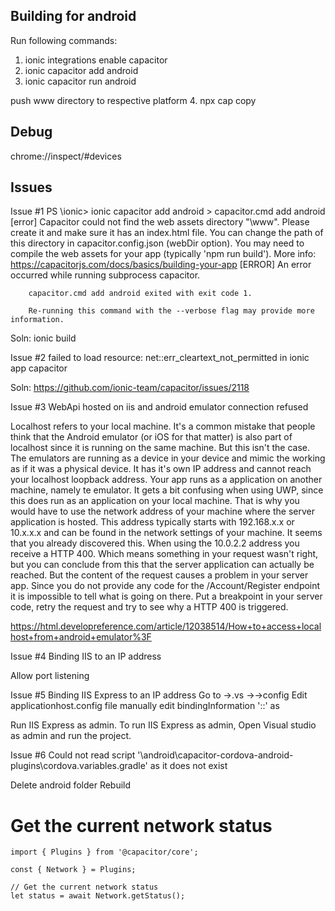 Building for android
---------------------
Run following commands:

1. ionic integrations enable capacitor
2. ionic capacitor add android
3. ionic capacitor run android

push www directory to respective platform
4. npx cap copy


Debug
-----
chrome://inspect/#devices

Issues
------
Issue #1
      PS <filepath>\ionic> ionic capacitor add android
      > capacitor.cmd add android
      [error] Capacitor could not find the web assets directory "<filepath>\www".
          Please create it and make sure it has an index.html file. You can change
          the path of this directory in capacitor.config.json (webDir option).
          You may need to compile the web assets for your app (typically 'npm run build').
          More info: https://capacitorjs.com/docs/basics/building-your-app
      [ERROR] An error occurred while running subprocess capacitor.

        capacitor.cmd add android exited with exit code 1.

        Re-running this command with the --verbose flag may provide more information.

Soln:
ionic build

Issue #2
failed to load resource: net::err_cleartext_not_permitted in ionic app capacitor

Soln:
https://github.com/ionic-team/capacitor/issues/2118


Issue #3
WebApi hosted on iis and android emulator connection refused

Localhost refers to your local machine. It's a common mistake that people think that the Android emulator (or iOS for that matter) is also part of localhost since it is running on the same machine. But this isn't the case.
The emulators are running as a device in your device and mimic the working as if it was a physical device. It has it's own IP address and cannot reach your localhost loopback address. Your app runs as a application on another machine, namely te emulator. It gets a bit confusing when using UWP, since this does run as an application on your local machine.
That is why you would have to use the network address of your machine where the server application is hosted. This address typically starts with 192.168.x.x or 10.x.x.x and can be found in the network settings of your machine.
It seems that you already discovered this. When using the 10.0.2.2 address you receive a HTTP 400. Which means something in your request wasn't right, but you can conclude from this that the server application can actually be reached. But the content of the request causes a problem in your server app. Since you do not provide any code for the /Account/Register endpoint it is impossible to tell what is going on there. Put a breakpoint in your server code, retry the request and try to see why a HTTP 400 is triggered.

https://html.developreference.com/article/12038514/How+to+access+localhost+from+android+emulator%3F

Issue #4
Binding IIS to an IP address

Allow port listening

Issue #5
Binding IIS Express to an IP address
Go to <solution folder> ->.vs -><solution folder name>->config
Edit applicationhost.config file manually 
edit bindingInformation '<ip-address>:<port>:<host-name>'
as
<binding protocol="http" bindingInformation="*:8083:192.168.2.102" />

Run IIS Express as admin. To run IIS Express as admin, Open Visual studio as admin and run the project. 

Issue #6
Could not read script '<other path>\android\capacitor-cordova-android-plugins\cordova.variables.gradle' as it does not exist

Delete android folder
Rebuild

Get the current network status
================================
```
import { Plugins } from '@capacitor/core';

const { Network } = Plugins;

// Get the current network status
let status = await Network.getStatus();
```

